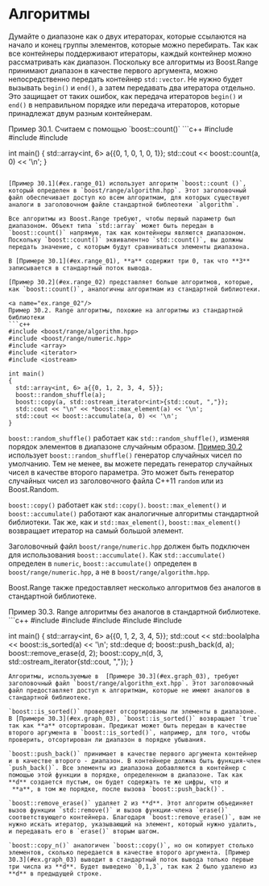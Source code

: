 # Алгоритмы

Думайте о диапазоне как о двух итераторах, которые ссылаются на начало и конец группы элементов, которые можно перебирать. Так как все контейнеры поддерживают итераторы, каждый контейнер можно рассматривать как диапазон. Поскольку все алгоритмы из Boost.Range принимают диапазон в качестве первого аргумента, можно непосредственно передать контейнер `std::vector`.  Не нужно будет вызывать `begin()` и `end()`, а затем передавать два итератора отдельно. Это защищает от таких ошибок, как передача итераторов `begin()` и `end()` в неправильном порядке или передача итераторов, которые принадлежат двум разным контейнерам.

<a name="ex.range_01"/>
Пример 30.1. Считаем с помощью `boost::count()`
```c++
#include <boost/range/algorithm.hpp>
#include <array>
#include <iostream>

int main()
{
  std::array<int, 6> a{{0, 1, 0, 1, 0, 1}};
  std::cout << boost::count(a, 0) << '\n';
}
```

[Пример 30.1](#ex.range_01) использует алгоритм `boost::count ()`, который определен в `boost/range/algorithm.hpp`. Этот заголовочный файл обеспечивает доступ ко всем алгоритмам, для которых существуют аналоги в заголовочном файле стандартной библеотеки `algorithm`.

Все алгоритмы из Boost.Range требуют, чтобы первый параметр был диапазоном. Объект типа `std::array` может быть передан в `boost::count()` напрямую, так как контейнеры являются диапазоном. Поскольку `boost::count()` эквивалентно `std::count()`, вы должны передать значение, с которым будут сравниваться элементы диапазона.

В [Примере 30.1](#ex.range_01), **a** содержит три 0, так что **3** записывается в стандартный поток вывода.

[Пример 30.2](#ex.range_02) представляет больше алгоритмов, которые, как `boost::count()`, аналогичны алгоритмам из стандартной библиотеки.

<a name="ex.range_02"/>
Пример 30.2. Range алгоритмы, похожие на алгоритмы из стандартной библиотеки
```c++
#include <boost/range/algorithm.hpp>
#include <boost/range/numeric.hpp>
#include <array>
#include <iterator>
#include <iostream>

int main()
{
  std::array<int, 6> a{{0, 1, 2, 3, 4, 5}};
  boost::random_shuffle(a);
  boost::copy(a, std::ostream_iterator<int>{std::cout, ","});
  std::cout << "\n" << *boost::max_element(a) << '\n';
  std::cout << boost::accumulate(a, 0) << '\n';
}
```

`boost::random_shuffle()` работает как `std::random_shuffle()`, изменяя порядок элементов в диапазоне случайным образом. [Пример 30.2](#ex.graph_02) использует `boost::random_shuffle()` генератор случайных чисел по умолчанию. Тем не менее, вы можете передать генератор случайных чисел в качестве второго параметра. Это может быть генератор случайных чисел из заголовочного файла C++11 `random` или из Boost.Random. 

`boost::copy()` работает как `std::copy()`. `boost::max_element()` и `boost::accumulate()` работают как аналогичные алгоритмы стандартной библиотеки. Так же, как и `std::max_element()`, `boost::max_element()` возвращает итератор на самый большой элемент.

Заголовочный файл `boost/range/numeric.hpp` должен быть подключен для использования `boost::accumulate()`. Как `std::accumulate()` определен в `numeric`, `boost::accumulate()` определен в `boost/range/numeric.hpp`, а не в `boost/range/algorithm.hpp`.

Boost.Range также предоставляет несколько алгоритмов без аналогов в стандартной библиотеке.

<a name="ex.range_03"/>
Пример 30.3. Range алгоритмы без аналогов в стандартной библиотеке.
```c++
#include <boost/range/algorithm_ext.hpp>
#include <array>
#include <deque>
#include <iterator>
#include <iostream>

int main()
{
  std::array<int, 6> a{{0, 1, 2, 3, 4, 5}};
  std::cout << std::boolalpha << boost::is_sorted(a) << '\n';
  std::deque<int> d;
  boost::push_back(d, a);
  boost::remove_erase(d, 2);
  boost::copy_n(d, 3, std::ostream_iterator<int>{std::cout, ","});
}
```
Алгоритмы, используемые в  [Примере 30.3](#ex.graph_03), требуют заголовочный файл `boost/range/algorithm_ext.hpp`. Этот заголовочный файл предоставляет доступ к алгоритмам, которые не имеют аналогов в стандартной библиотеке.

`boost::is_sorted()` проверяет отсортированы ли элементы в диапазоне. В [Примере 30.3](#ex.graph_03), `boost::is_sorted()` возвращает `true` так как **a** отсортирован. Предикат может быть передан в качестве второго аргумента в `boost::is_sorted()`, например, для того, чтобы проверить, отсортирован ли диапазон в порядке убывания.

`boost::push_back()` принимает в качестве первого аргумента контейнер и в качестве второго - диапазон. В контейнере должна быть функция-член `push_back()`. Все элементы из диапазона добавляются в контейнер с помощью этой функции в порядке, определенном в диапазоне. Так как **d** создается пустым, он будет содержать те же цифры, что и
 **a**, в том же порядке, после вызова `boost::push_back()`.
 
`boost::remove_erase()` удаляет 2 из **d**. Этот алгоритм объединяет вызов функции `std::remove()` и вызов функции-члена `erase()` соответствующего контейнера. Благодаря `boost::remove_erase()`, вам не нужно искать итератор, указывающий на элемент, который нужно удалить, и передавать его в `erase()` вторым шагом.

`boost::copy_n()` аналогичен `boost::copy()`, но он копирует столько элементов, сколько передается в качестве второго аргумента. [Пример 30.3](#ex.graph_03) выводит в стандартный поток вывода только первые три числа из **d**. Будет выведено `0,1,3`, так как 2 было удалено из **d** в предыдущей строке.
